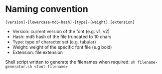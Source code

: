 # Naming convention

`[version]-[lowercase-md5-hash]-[type]-[weight].[extension]`

* Version: current version of the font (e.g. v1, v2)
* Hash: md5 hash of the file truncated to 10 chars
* Type: type of character set (e.g. tabular)
* Weight: weight of the specific font file (e.g bold)
* Extension: file extension

Shell script written to generate the filenames when required:
`sh filename-generator.sh <font filename>`